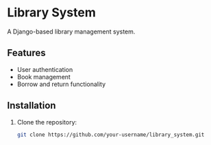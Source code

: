 # Library System

A Django-based library management system.

## Features
- User authentication
- Book management
- Borrow and return functionality

## Installation
1. Clone the repository:
   ```bash
   git clone https://github.com/your-username/library_system.git
